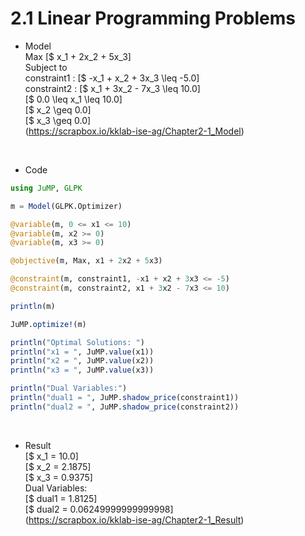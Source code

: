 # 2.1 Linear Programming Problems

- Model  
Max [$ x_1 + 2x_2 + 5x_3]  
Subject to  
constraint1 : [$ -x_1 + x_2 + 3x_3 \leq -5.0]  
constraint2 : [$ x_1 + 3x_2 - 7x_3 \leq 10.0]  
[$ 0.0 \leq x_1 \leq 10.0]  
[$ x_2 \geq 0.0]  
[$ x_3 \geq 0.0]  
(https://scrapbox.io/kklab-ise-ag/Chapter2-1_Model)
<br>

- Code
```julia
using JuMP, GLPK

m = Model(GLPK.Optimizer)

@variable(m, 0 <= x1 <= 10)
@variable(m, x2 >= 0)
@variable(m, x3 >= 0)

@objective(m, Max, x1 + 2x2 + 5x3)

@constraint(m, constraint1, -x1 + x2 + 3x3 <= -5)
@constraint(m, constraint2, x1 + 3x2 - 7x3 <= 10)

println(m)

JuMP.optimize!(m)

println("Optimal Solutions: ")
println("x1 = ", JuMP.value(x1))
println("x2 = ", JuMP.value(x2))
println("x3 = ", JuMP.value(x3))

println("Dual Variables:")
println("dual1 = ", JuMP.shadow_price(constraint1))
println("dual2 = ", JuMP.shadow_price(constraint2))
```
<br>

- Result  
[$ x_1 = 10.0]  
[$ x_2 = 2.1875]  
[$ x_3 = 0.9375]  
Dual Variables:  
[$ dual1 = 1.8125]  
[$ dual2 = 0.06249999999999998]  
(https://scrapbox.io/kklab-ise-ag/Chapter2-1_Result)
<br>
